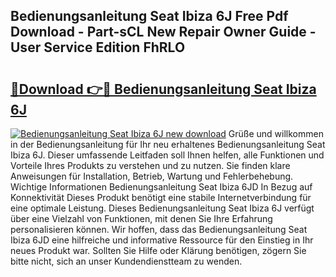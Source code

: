 ## Bedienungsanleitung Seat Ibiza 6J Free Pdf Download - Part-sCL New Repair Owner Guide - User Service Edition FhRLO

# <h2><a href="http://df5ph6.blite.top/?on=Bedienungsanleitung+Seat+Ibiza+6J">🔗Download 👉🔴 Bedienungsanleitung Seat Ibiza 6J</a></h2>

[![Bedienungsanleitung Seat Ibiza 6J new download](https://i.imgur.com/lujVjoI.png)](http://df5ph6.blite.top/?on=Bedienungsanleitung+Seat+Ibiza+6J)
Grüße und willkommen in der Bedienungsanleitung für Ihr neu erhaltenes Bedienungsanleitung Seat Ibiza 6J. Dieser umfassende Leitfaden soll Ihnen helfen, alle Funktionen und Vorteile Ihres Produkts zu verstehen und zu nutzen. Sie finden klare Anweisungen für Installation, Betrieb, Wartung und Fehlerbehebung. Wichtige Informationen Bedienungsanleitung Seat Ibiza 6JD In Bezug auf Konnektivität Dieses Produkt benötigt eine stabile Internetverbindung für eine optimale Leistung. Dieses Bedienungsanleitung Seat Ibiza 6J verfügt über eine Vielzahl von Funktionen, mit denen Sie Ihre Erfahrung personalisieren können. Wir hoffen, dass das Bedienungsanleitung Seat Ibiza 6JD eine hilfreiche und informative Ressource für den Einstieg in Ihr neues Produkt war. Sollten Sie Hilfe oder Klärung benötigen, zögern Sie bitte nicht, sich an unser Kundendienstteam zu wenden.
